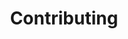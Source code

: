 ---
# metadata # 
title: Contributing
description: Interested in being a contributor? Learn how here.
date: 
# taxonomy #
tags: 
series:
seriesPart:
weight: 9
--- 